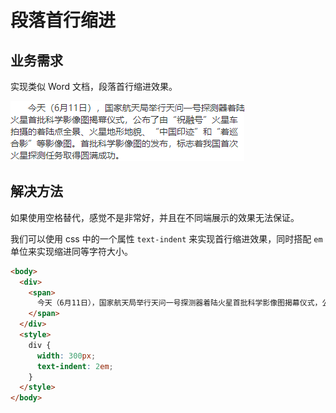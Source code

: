 # 段落首行缩进

## 业务需求

实现类似 Word 文档，段落首行缩进效果。

![](./images/css-text-indent/Snipaste_2021-06-11_12-00-37.png)

## 解决方法

如果使用空格替代，感觉不是非常好，并且在不同端展示的效果无法保证。

我们可以使用 css 中的一个属性 `text-indent` 来实现首行缩进效果，同时搭配 `em` 单位来实现缩进同等字符大小。

```html
<body>
  <div>
    <span>
      今天（6月11日），国家航天局举行天问一号探测器着陆火星首批科学影像图揭幕仪式，公布了由“祝融号”火星车拍摄的着陆点全景、火星地形地貌、“中国印迹”和“着巡合影”等影像图。首批科学影像图的发布，标志着我国首次火星探测任务取得圆满成功。
    </span>
  </div>
  <style>
    div {
      width: 300px;
      text-indent: 2em;
    }
  </style>
</body>
```
